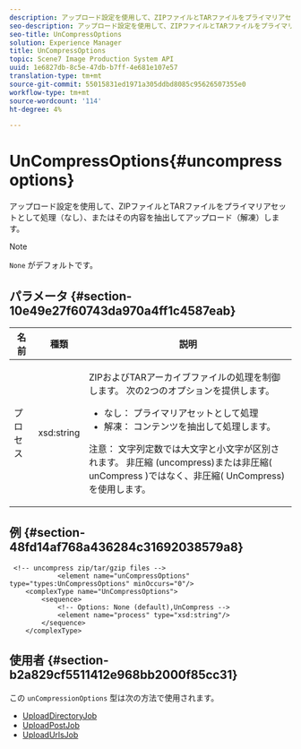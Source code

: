 ```yaml
---
description: アップロード設定を使用して、ZIPファイルとTARファイルをプライマリアセットとして処理（なし）、またはその内容を抽出してアップロード（解凍）します。
seo-description: アップロード設定を使用して、ZIPファイルとTARファイルをプライマリアセットとして処理（なし）、またはその内容を抽出してアップロード（解凍）します。
seo-title: UnCompressOptions
solution: Experience Manager
title: UnCompressOptions
topic: Scene7 Image Production System API
uuid: 1e6827db-8c5e-47db-b7ff-4e681e107e57
translation-type: tm+mt
source-git-commit: 55015831ed1971a305ddbd8085c95626507355e0
workflow-type: tm+mt
source-wordcount: '114'
ht-degree: 4%

---
```



# UnCompressOptions{#uncompressoptions}

アップロード設定を使用して、ZIPファイルとTARファイルをプライマリアセットとして処理（なし）、またはその内容を抽出してアップロード（解凍）します。

>[!NOTE]
>
>`None` がデフォルトです。

## パラメータ {#section-10e49e27f60743da970a4ff1c4587eab}

<table id="table_89C2F7CDB24848459E47F1F7F58D91BA"> 
 <thead> 
  <tr> 
   <th colname="col1" class="entry"> 名前 </th> 
   <th colname="col2" class="entry"> 種類 </th> 
   <th colname="col3" class="entry"> 説明 </th> 
  </tr> 
 </thead>
 <tbody> 
  <tr> 
   <td colname="col1"> <span class="codeph"> <span class="varname"> プロセス</span> </span> </td> 
   <td colname="col2"> <span class="codeph"> xsd:string</span> </td> 
   <td colname="col3"> <p>ZIPおよびTARアーカイブファイルの処理を制御します。 次の2つのオプションを提供します。 
     <ul id="ul_F34E2F3B9B74450CA7E76BD9FD7137C2">
      <li id="li_E982468ED814446593B0C0A3F3D729FB"><span class="codeph"> なし：</span> プライマリアセットとして処理 </li>
      <li id="li_4A45DA99592B4EF7A1FE0A946A835104"><span class="codeph"> 解凍：</span> コンテンツを抽出して処理します。 </li>
     </ul><p>注意： 文字列定数では大文字と小文字が区別されます。 非圧縮 <span class="codeph"> (uncompress</span>)または非圧縮( <span class="codeph"> unCompress</span> )ではなく、非圧縮( <span class="codeph"> UnCompress)を使用します</span>。 </p></p> </td> 
  </tr> 
 </tbody> 
</table>

## 例 {#section-48fd14af768a436284c31692038579a8}

```
 <!-- uncompress zip/tar/gzip files -->
            <element name="unCompressOptions" type="types:UnCompressOptions" minOccurs="0"/>
    <complexType name="UnCompressOptions">
        <sequence>
            <!-- Options: None (default),UnCompress -->
            <element name="process" type="xsd:string"/>
        </sequence>
    </complexType>
```

## 使用者 {#section-b2a829cf5511412e968bb2000f85cc31}

この `unCompressionOptions` 型は次の方法で使用されます。

* [UploadDirectoryJob](../../types/c-data-types/r-upload-directory-job.md#reference-e707ebf53b074c49ad983d1886e0bbb6)
* [UploadPostJob](../../types/c-data-types/r-upload-post-job.md#reference-bca2339b593f4637a687c33937215ef4)
* [UploadUrlsJob](../../types/c-data-types/r-upload-urls-job.md#reference-8e9bc895268c4321b233dbeadc990398)

